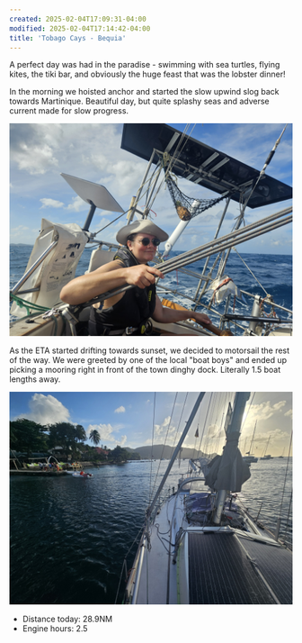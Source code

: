 ```yaml
---
created: 2025-02-04T17:09:31-04:00
modified: 2025-02-04T17:14:42-04:00
title: 'Tobago Cays - Bequia'
---
```


A perfect day was had in the paradise - swimming with sea turtles, flying kites, the tiki bar, and obviously the huge feast that was the lobster dinner!

In the morning we hoisted anchor and started the slow upwind slog back towards Martinique. Beautiful day, but quite splashy seas and adverse current made for slow progress.

![Image](../2025/e3086da848eeb3dc868639ff66f92703.jpg) 

As the ETA started drifting towards sunset, we decided to motorsail the rest of the way. We were greeted by one of the local "boat boys" and ended up picking a mooring right in front of the town dinghy dock. Literally 1.5 boat lengths away.

![Image](../2025/07bc516edd78fda81985de4a49a02299.jpg) 

* Distance today: 28.9NM
* Engine hours: 2.5
